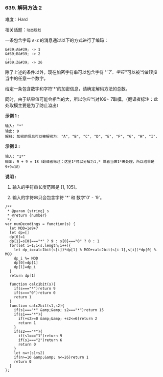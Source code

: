 ### 639. 解码方法 2

难度：Hard

相关话题：`动态规划`

一条包含字母 `A-Z`  的消息通过以下的方式进行了编码：



```
&#39;A&#39; -> 1
&#39;B&#39; -> 2
...
&#39;Z&#39; -> 26
```


除了上述的条件以外，现在加密字符串可以包含字符 &#39;*&#39;了，字符&#39;*&#39;可以被当做1到9当中的任意一个数字。



给定一条包含数字和字符&#39;*&#39;的加密信息，请确定解码方法的总数。



同时，由于结果值可能会相当的大，所以你应当对109+ 7取模。（翻译者标注：此处取模主要是为了防止溢出）



**示例 1 :** 



```
输入: "*"
输出: 9
解释: 加密的信息可以被解密为: "A", "B", "C", "D", "E", "F", "G", "H", "I".
```


**示例 2 :** 



```
输入: "1*"
输出: 9 + 9 = 18（翻译者标注：这里1*可以分解为1,* 或者当做1*来处理，所以结果是9+9=18）
```


**说明 :** 




1. 输入的字符串长度范围是 [1, 105]。

2. 输入的字符串只会包含字符 &#39;*&#39; 和 数字&#39;0&#39; - &#39;9&#39;。




```
/**
 * @param {string} s
 * @return {number}
 */
var numDecodings = function(s) {
  let MOD=1e9+7
  let dp=[]
  dp[0]=1
  dp[1]=s[0]==="*" ? 9 : s[0]==="0" ? 0 : 1
  for(let i=1;i<s.length;i++){
    let dp_i=calc1bit(s[i])*dp[1] % MOD+calc2bit(s[i-1],s[i])*dp[0] % MOD
    dp_i %= MOD
    dp[0]=dp[1]
    dp[1]=dp_i
  }
  return dp[1]
  
  function calc1bit(s){
    if(s==="*")return 9
    if(s==="0")return 0
    return 1
  }
  function calc2bit(s1,s2){
    if(s1==="*" &amp;&amp; s2==="*")return 15
    if(s1==="*"){
      if(+s2>=0 &amp;&amp; +s2<=6)return 2
      return 1
    }
    if(s2==="*"){
      if(s1==="1")return 9
      if(s1==="2")return 6
      return 0
    }
    let n=+(s1+s2)
    if(n>=10 &amp;&amp; n<=26)return 1
    return 0
  }
};
```

